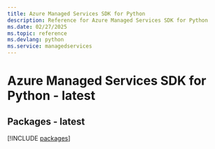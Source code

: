 ```yaml
---
title: Azure Managed Services SDK for Python
description: Reference for Azure Managed Services SDK for Python
ms.date: 02/27/2025
ms.topic: reference
ms.devlang: python
ms.service: managedservices
---
```

# Azure Managed Services SDK for Python - latest
## Packages - latest
[!INCLUDE [packages](managed-services-index.md)]